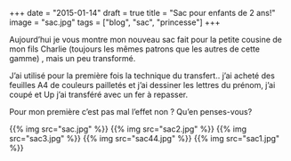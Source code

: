 +++
date = "2015-01-14"
draft = true
title = "Sac pour enfants de 2 ans!"
image = "sac.jpg" 
tags = ["blog", "sac", "princesse"]
+++

Aujourd’hui je vous montre mon nouveau sac fait pour la petite cousine de mon fils Charlie (toujours les mêmes patrons que les autres de cette gamme) , mais un peu transformé.

J’ai utilisé pour la première fois la technique du transfert.. j’ai acheté des feuilles A4 de couleurs pailletés et j’ai dessiner les lettres du prénom, j’ai coupé et Up j’ai transféré avec un fer à repasser.

Pour mon première c’est pas mal l’effet non ? Qu’en penses-vous?

{{% img src="sac.jpg" %}}
{{% img src="sac2.jpg" %}}
{{% img src="sac3.jpg" %}}
{{% img src="sac44.jpg" %}}
{{% img src="sac1.jpg" %}}

